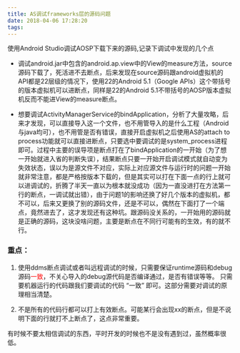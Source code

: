 ```yaml
---
title: AS调试frameworks层的源码问题
date: 2018-04-06 17:28:20
tags:
---
```


使用Android Studio调试AOSP下载下来的源码,记录下调试中发现的几个点

*   调试android.jar中包含的android.ap.view中的View的measure方法，source源码下载了，死活进不去断点，后来发现在source源码跟android虚拟机的API都是22层级的情况下，使用22的Android 5.1（Google APIs）这个带括号的版本虚拟机可以进断点，同样是22的Android 5.1不带括号的AOSP版本虚拟机反而不能进View的measure断点。

*   想要调试ActivityManagerService的bindApplication，分析了大量攻略，后来才发现，可以直接导入这一个文件，也不用管导入的是什么工程（Android与java均可），也不用管是否有错误，直接开启虚拟机之后使用AS的attach to process功能就可以直接进断点，只要选中要调试的是system_process进程即可。过程中主要的误导项是断点打在了bindApplication的一开始（为了想一开始就进入省的判断失误），结果断点只要一开始开启调试模式就自动变为失效状态，误以为是源文件不对应，实际上对应源文件与运行时的问题一开始就非常注意，都是严格按版本下载的，但是其实可以打在下面一点的行上就可以进调试的，折腾了半天一直以为根本就没成功（因为一直没进打在方法第一行的断点，一调试就出错），由于问题1的影响还换了好几个版本的虚拟机，都不可以，后来又更换了别的源码文件，还是不可以，偶然在下面打了一个端点，竟然进去了，这才发现还有这种坑。跟源码没关系的，一开始用的源码就是正确的源码，这块没啥问题，主要是断点在不同行可能有的生效，有的就不行。

<!--more-->

### 重点：
1.  使用ddms断点调试或者叫远程调试的时候，只需要保证runtime源码和debug源码<font color=red>一致</font>，不关心导入的debug源代码是否编译通过，是否有错误等等。
只需要机器运行的代码跟我们要调试的代码 “一致” 即可。这部分需要对调试的原理相当清楚。

2.  不是所有的代码行都可以打上有效断点。可能某行会出现xx的断点，但是不说明下面的行就打不上断点了，这点非常重要。

  有时候不要太相信调试的东西，平时开发的时候也不是没有遇到过，虽然概率很低。